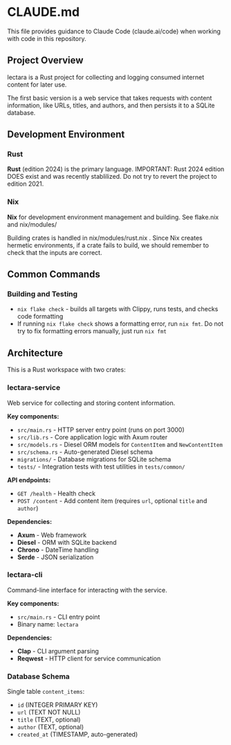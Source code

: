 # CLAUDE.md

This file provides guidance to Claude Code (claude.ai/code) when working with code in this repository.

## Project Overview

lectara is a Rust project for collecting and logging consumed internet content for later use. 

The first basic version is a web service that takes requests with content information,
like URLs, titles, and authors, and then persists it to a SQLite database.

## Development Environment

### Rust

**Rust** (edition 2024) is the primary language. 
IMPORTANT: Rust 2024 edition DOES exist and was recently stablilized. 
Do not try to revert the project to edition 2021.

### Nix

**Nix** for development environment management and building. See flake.nix and nix/modules/

Building crates is handled in nix/modules/rust.nix . 
Since Nix creates hermetic environments, if a crate fails to build, we should remember to check that 
the inputs are correct.

## Common Commands

### Building and Testing
- `nix flake check` - builds all targets with Clippy, runs tests, and checks code formatting
- If running `nix flake check` shows a formatting error, run `nix fmt`. Do not try to fix formatting errors manually, just run `nix fmt`

## Architecture

This is a Rust workspace with two crates:

### lectara-service
Web service for collecting and storing content information.

**Key components:**
- `src/main.rs` - HTTP server entry point (runs on port 3000)
- `src/lib.rs` - Core application logic with Axum router
- `src/models.rs` - Diesel ORM models for `ContentItem` and `NewContentItem`
- `src/schema.rs` - Auto-generated Diesel schema
- `migrations/` - Database migrations for SQLite schema
- `tests/` - Integration tests with test utilities in `tests/common/`

**API endpoints:**
- `GET /health` - Health check
- `POST /content` - Add content item (requires `url`, optional `title` and `author`)

**Dependencies:**
- **Axum** - Web framework
- **Diesel** - ORM with SQLite backend
- **Chrono** - DateTime handling
- **Serde** - JSON serialization

### lectara-cli
Command-line interface for interacting with the service.

**Key components:**
- `src/main.rs` - CLI entry point
- Binary name: `lectara`

**Dependencies:**
- **Clap** - CLI argument parsing
- **Reqwest** - HTTP client for service communication

### Database Schema
Single table `content_items`:
- `id` (INTEGER PRIMARY KEY)
- `url` (TEXT NOT NULL)
- `title` (TEXT, optional)
- `author` (TEXT, optional)
- `created_at` (TIMESTAMP, auto-generated)